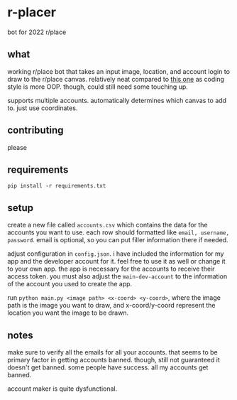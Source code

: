 # r-placer
bot for 2022 r/place

## what
working r/place bot that takes an input image, location, and account login to draw to the r/place canvas. relatively neat compared to [this one](https://github.com/rdeepak2002/reddit-place-script-2022) as coding style is more OOP. though, could still need some touching up.

supports multiple accounts.
automatically determines which canvas to add to. just use coordinates.
## contributing
please

## requirements
`pip install -r requirements.txt`

## setup
create a new file called `accounts.csv` which contains the data for the accounts you want to use. each row should formatted like `email, username, password`. email is optional, so you can put filler information there if needed.

adjust configuration in `config.json`. i have included the information for my app and the developer account for it. feel free to use it as well or change it to your own app. the app is necessary for the accounts to receive their access token. you must also adjust the `main-dev-account` to the information of the account you used to create the app.

run `python main.py <image path> <x-coord> <y-coord>`, where the image path is the image you want to draw, and x-coord/y-coord represent the location you want the image to be drawn.

## notes
make sure to verify all the emails for all your accounts. that seems to be primary factor in getting accounts banned. though, still not guaranteed it doesn't get banned. some people have success. all my accounts get banned.

account maker is quite dysfunctional.
